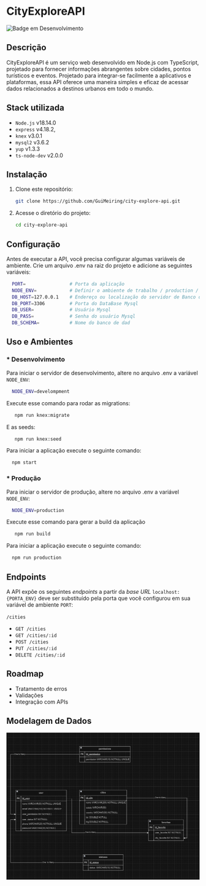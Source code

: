 # CityExploreAPI
![Badge em Desenvolvimento](http://img.shields.io/static/v1?label=STATUS&message=EM%20DESENVOLVIMENTO&color=GREEN)

## Descrição
CityExploreAPI é um serviço web desenvolvido em Node.js com TypeScript, projetado para fornecer informações abrangentes sobre cidades, pontos turísticos e eventos. Projetado para integrar-se facilmente a aplicativos e plataformas, essa API oferece uma maneira simples e eficaz de acessar dados relacionados a destinos urbanos em todo o mundo.

## Stack utilizada

* `Node.js` v18.14.0
* `express` v4.18.2,
* `knex` v3.0.1
* `mysql2` v3.6.2
* `yup` v1.3.3
* `ts-node-dev` v2.0.0

## Instalação

1. Clone este repositório:

   ```bash
   git clone https://github.com/GuiMeiring/city-explore-api.git
   
2. Acesse o diretório do projeto:

   ```bash
   cd city-explore-api
   ````


## Configuração
Antes de executar a API, você precisa configurar algumas variáveis de ambiente. Crie um arquivo .env na raiz do projeto e adicione as seguintes variáveis:


 ```bash
   PORT=                # Porta da aplicação
   NODE_ENV=            # Definir o ambiente de trabalho / production / development 
   DB_HOST=127.0.0.1    # Endereço ou localização do servidor de Banco de Dados Mysql
   DB_PORT=3306         # Porta do DataBase Mysql
   DB_USER=             # Usuário Mysql
   DB_PASS=             # Senha do usuário Mysql
   DB_SCHEMA=           # Nome do banco de dad            
   ```


## Uso e Ambientes

 ### * Desenvolvimento
 Para iniciar o servidor de desenvolvimento, altere no arquivo .env a variável `NODE_ENV`:

 ```bash
   NODE_ENV=develompment
 ```
 Execute esse comando para rodar as migrations:

 ```bash
    npm run knex:migrate
 ```
 E as seeds:

 ```bash
    npm run knex:seed
 ```
Para iniciar a aplicação execute o seguinte comando:

 ```bash
   npm start
 ```
 ### * Produção

 Para iniciar o servidor de produção, altere no arquivo .env a variável `NODE_ENV`:

 ```bash
   NODE_ENV=production
 ```

 Execute esse comando para gerar a build da aplicação

 ```bash
    npm run build
 ```

 Para iniciar a aplicação execute o seguinte comando:

 ```bash
   npm run production
 ```

## Endpoints

A API expõe os seguintes *endpoints* a partir da *base URL* `localhost:{PORTA_ENV}` deve ser substituído pela porta que você configurou em sua variável de ambiente `PORT`:

`/cities`
* `GET /cities`
* `GET /cities/:id`
* `POST /cities`
* `PUT /cities/:id`
* `DELETE /cities/:id`

## Roadmap

* Tratamento de erros
* Validações
* Integração com APIs

## Modelagem de Dados

![Modelagem de dados](https://github.com/GuiMeiring/city-explore-api/blob/master/documentation/screenshots/modelagem_de_dados.png)

